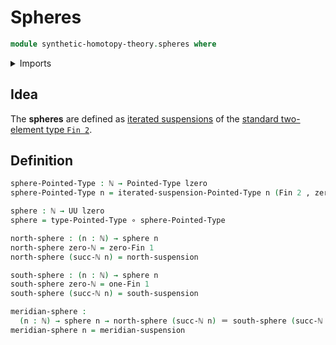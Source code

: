 # Spheres

```agda
module synthetic-homotopy-theory.spheres where
```

<details><summary>Imports</summary>

```agda
open import elementary-number-theory.natural-numbers

open import foundation.dependent-pair-types
open import foundation.function-types
open import foundation.identity-types
open import foundation.universe-levels

open import structured-types.pointed-types

open import synthetic-homotopy-theory.iterated-suspensions-of-pointed-types
open import synthetic-homotopy-theory.suspensions-of-types

open import univalent-combinatorics.standard-finite-types
```

</details>

## Idea

The **spheres** are defined as
[iterated suspensions](synthetic-homotopy-theory.iterated-suspensions-of-pointed-types.md)
of the
[standard two-element type `Fin 2`](univalent-combinatorics.standard-finite-types.md).

## Definition

```agda
sphere-Pointed-Type : ℕ → Pointed-Type lzero
sphere-Pointed-Type n = iterated-suspension-Pointed-Type n (Fin 2 , zero-Fin 1)

sphere : ℕ → UU lzero
sphere = type-Pointed-Type ∘ sphere-Pointed-Type

north-sphere : (n : ℕ) → sphere n
north-sphere zero-ℕ = zero-Fin 1
north-sphere (succ-ℕ n) = north-suspension

south-sphere : (n : ℕ) → sphere n
south-sphere zero-ℕ = one-Fin 1
south-sphere (succ-ℕ n) = south-suspension

meridian-sphere :
  (n : ℕ) → sphere n → north-sphere (succ-ℕ n) ＝ south-sphere (succ-ℕ n)
meridian-sphere n = meridian-suspension
```
